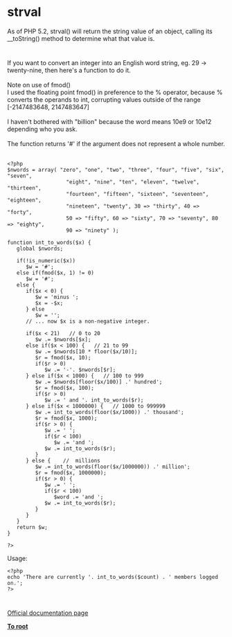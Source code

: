 # strval



As of PHP 5.2, strval() will return the string value of an object, calling its __toString() method to determine what that value is.  

#

If you want to convert an integer into an English word string, eg. 29 -&gt; twenty-nine, then here&apos;s a function to do it.<br><br>Note on use of fmod()<br>  I used the floating point fmod() in preference to the % operator, because % converts the operands to int, corrupting values outside of the range [-2147483648, 2147483647]<br><br>I haven&apos;t bothered with "billion" because the word means 10e9 or 10e12 depending who you ask.<br><br>The function returns &apos;#&apos; if the argument does not represent a whole number.<br><br>

```
<?php
$nwords = array( "zero", "one", "two", "three", "four", "five", "six", "seven",
                   "eight", "nine", "ten", "eleven", "twelve", "thirteen",
                   "fourteen", "fifteen", "sixteen", "seventeen", "eighteen",
                   "nineteen", "twenty", 30 => "thirty", 40 => "forty",
                   50 => "fifty", 60 => "sixty", 70 => "seventy", 80 => "eighty",
                   90 => "ninety" );

function int_to_words($x) {
   global $nwords;

   if(!is_numeric($x))
      $w = '#';
   else if(fmod($x, 1) != 0)
      $w = '#';
   else {
      if($x < 0) {
         $w = 'minus ';
         $x = -$x;
      } else
         $w = '';
      // ... now $x is a non-negative integer.

      if($x < 21)   // 0 to 20
         $w .= $nwords[$x];
      else if($x < 100) {   // 21 to 99
         $w .= $nwords[10 * floor($x/10)];
         $r = fmod($x, 10);
         if($r > 0)
            $w .= '-'. $nwords[$r];
      } else if($x < 1000) {   // 100 to 999
         $w .= $nwords[floor($x/100)] .' hundred';
         $r = fmod($x, 100);
         if($r > 0)
            $w .= ' and '. int_to_words($r);
      } else if($x < 1000000) {   // 1000 to 999999
         $w .= int_to_words(floor($x/1000)) .' thousand';
         $r = fmod($x, 1000);
         if($r > 0) {
            $w .= ' ';
            if($r < 100)
               $w .= 'and ';
            $w .= int_to_words($r);
         }
      } else {    //  millions
         $w .= int_to_words(floor($x/1000000)) .' million';
         $r = fmod($x, 1000000);
         if($r > 0) {
            $w .= ' ';
            if($r < 100)
               $word .= 'and ';
            $w .= int_to_words($r);
         }
      }
   }
   return $w;
}

?>
```


Usage:


```
<?php
echo 'There are currently '. int_to_words($count) . ' members logged on.';
?>
```
  

#

[Official documentation page](https://www.php.net/manual/en/function.strval.php)

**[To root](/README.md)**